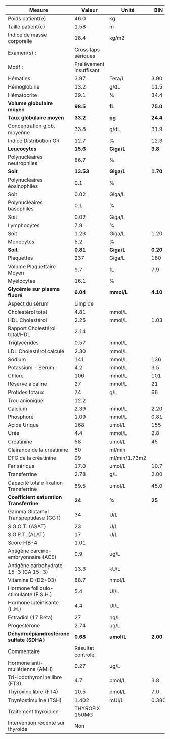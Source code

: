 |                  Mesure                 |         Valeur        |    Unité    |   BIN  |   BSN   |
|-----------------------------------------|-----------------------|-------------|--------|---------|
|             Poids patient(e)            |          46.0         |      kg     |        |         |
|            Taille patient(e)            |          1.58         |      m      |        |         |
|        Indice de masse corporelle       |          18.4         |    kg/m2    |        |         |
|               Examen(s) :               |  Cross laps sériques  |             |        |         |
|                 Motif :                 |Prélèvement insuffisant|             |        |         |
|                 Hématies                |          3.97         |    Tera/L   |  3.90  |   5.20  |
|               Hémoglobine               |          13.2         |     g/dL    |  11.5  |   15.1  |
|               Hématocrite               |          39.1         |      %      |  34.4  |   44.6  |
|       **Volume globulaire moyen**       |        **98.5**       |    **fL**   |**75.0**| **96.0**|
|        **Taux globulaire moyen**        |        **33.2**       |    **pg**   |**24.4**| **32.6**|
|       Concentration glob. moyenne       |          33.8         |     g/dL    |  31.9  |   35.8  |
|          Indice Distribution GR         |          12.7         |      %      |  12.3  |   17.7  |
|              **Leucocytes**             |        **15.6**       |  **Giga/L** | **3.8**| **11.4**|
|       Polynucléaires neutrophiles       |          86.7         |      %      |        |         |
|                 **Soit**                |       **13.53**       |  **Giga/L** |**1.70**| **7.50**|
|       Polynucléaires éosinophiles       |          0.1          |      %      |        |         |
|                   Soit                  |          0.02         |    Giga/L   |        |   0.60  |
|        Polynucléaires basophiles        |          0.1          |      %      |        |         |
|                   Soit                  |          0.02         |    Giga/L   |        |   0.09  |
|               Lymphocytes               |          7.9          |      %      |        |         |
|                   Soit                  |          1.23         |    Giga/L   |  1.20  |   4.00  |
|                Monocytes                |          5.2          |      %      |        |         |
|                 **Soit**                |        **0.81**       |  **Giga/L** |**0.20**| **0.70**|
|                Plaquettes               |          237          |    Giga/L   |   180  |   450   |
|        Volume Plaquettaire Moyen        |          9.7          |      fL     |   7.9  |   10.8  |
|                Myélocytes               |          16.1         |      %      |        |         |
|      **Glycémie sur plasma fluoré**     |        **6.04**       |  **mmol/L** |**4.10**| **5.90**|
|             Aspect du sérum             |        Limpide        |             |        |         |
|            Cholestérol total            |          4.81         |    mmol/L   |        |   5.20  |
|             HDL Cholestérol             |          2.25         |    mmol/L   |  1.03  |         |
|      Rapport Cholestérol total/HDL      |          2.14         |             |        |         |
|              Triglycérides              |          0.57         |    mmol/L   |        |   1.70  |
|         LDL Cholestérol calculé         |          2.30         |    mmol/L   |        |   4.14  |
|                  Sodium                 |          141          |    mmol/L   |   136  |   146   |
|            Potassium - Sérum            |          4.2          |    mmol/L   |   3.5  |   5.1   |
|                  Chlore                 |          106          |    mmol/L   |   101  |   109   |
|             Réserve alcaline            |           27          |    mmol/L   |   21   |    31   |
|             Protides totaux             |           74          |     g/L     |   66   |    83   |
|              Trou anionique             |          12.2         |             |        |         |
|                 Calcium                 |          2.39         |    mmol/L   |  2.20  |   2.65  |
|                Phosphore                |          1.09         |    mmol/L   |  0.81  |   1.45  |
|               Acide Urique              |          168          |    umol/L   |   155  |   357   |
|                   Urée                  |          4.4          |    mmol/L   |   2.8  |   7.2   |
|                Créatinine               |           58          |    umol/L   |   45   |    84   |
|        Clairance de la créatinine       |           80          |    ml/min   |        |         |
|           DFG de la créatinine          |           99          |ml/min/1.73m2|        |         |
|               Fer sérique               |          17.0         |    umol/L   |  10.7  |   32.2  |
|               Transferrine              |          2.78         |     g/L     |  2.00  |   3.60  |
|  Capacité totale fixation Transferrine  |          69.5         |    umol/L   |  45.0  |   72.0  |
| **Coefficient saturation Transferrine** |         **24**        |    **%**    | **25** |  **40** |
|   Gamma Glutamyl Transpeptidase (GGT)   |           34          |     U/L     |        |    38   |
|             S.G.O.T. (ASAT)             |           23          |     U/L     |        |    35   |
|             S.G.P.T. (ALAT)             |           17          |     U/L     |        |    35   |
|               Score FIB-4               |          1.01         |             |        |         |
|   Antigène carcino-embryonnaire (ACE)   |          0.9          |     ug/L    |        |   5.0   |
|   Antigène carbohydrate 15-3 (CA 15-3)  |          13.3         |     kU/L    |        |   23.5  |
|            Vitamine D (D2+D3)           |          88.7         |    nmol/L   |        |         |
|  Hormone folliculo-stimulante (F.S.H.)  |          5.4          |     UI/L    |        |         |
|       Hormone lutéinisante (L.H.)       |          4.4          |     UI/L    |        |         |
|           Estradiol (17 Béta)           |           27          |     ng/L    |        |         |
|               Progestérone              |          2.74         |     ug/L    |        |         |
|**Déhydroépiandrostérone sulfate (SDHA)**|        **0.68**       |  **umol/L** |**2.00**|**11.10**|
|               Commentaire               |   Résultat controlé.  |             |        |         |
|      Hormone anti-mullérienne (AMH)     |          0.27         |     ug/L    |        |         |
|      Tri-iodothyronine libre (FT3)      |          4.7          |    pmol/L   |   3.8  |   6.0   |
|          Thyroxine libre (FT4)          |          10.5         |    pmol/L   |   7.0  |   16.0  |
|          Thyréostimuline (TSH)          |         1.402         |    mUI/L    |  0.380 |  5.330  |
|          Traitement thyroidien          |     THYROFIX 150MG    |             |        |         |
|    Intervention récente sur thyroide    |          Non          |             |        |         |
